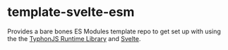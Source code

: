 # template-svelte-esm
Provides a bare bones ES Modules template repo to get set up with using the the [TyphonJS Runtime Library](https://github.com/typhonjs-fvtt-lib/typhonjs) and [Svelte](https://svelte.dev/). 
